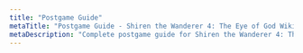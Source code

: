 ```yaml
---
title: "Postgame Guide"
metaTitle: "Postgame Guide - Shiren the Wanderer 4: The Eye of God Wiki"
metaDescription: "Complete postgame guide for Shiren the Wanderer 4: The Eye of God and the Devil's Navel."
---
```

